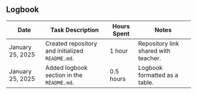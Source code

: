 ## Logbook

| Date           | Task Description                                      | Hours Spent | Notes                            |
|---------------|--------------------------------------------------------|------------|----------------------------------|
| January 25, 2025 | Created repository and initialized `README.md`.     | 1 hour     | Repository link shared with teacher. |
| January 25, 2025 | Added logbook section in the `README.md`.           | 0.5 hours  | Logbook formatted as a table.   |
